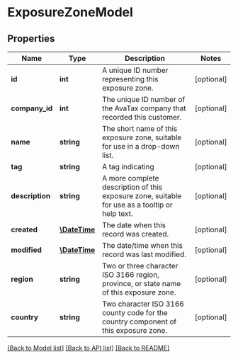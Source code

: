 # ExposureZoneModel

## Properties
Name | Type | Description | Notes
------------ | ------------- | ------------- | -------------
**id** | **int** | A unique ID number representing this exposure zone. | [optional] 
**company_id** | **int** | The unique ID number of the AvaTax company that recorded this customer. | [optional] 
**name** | **string** | The short name of this exposure zone, suitable for use in a drop-down list. | [optional] 
**tag** | **string** | A tag indicating | [optional] 
**description** | **string** | A more complete description of this exposure zone, suitable for use as a tooltip or help text. | [optional] 
**created** | [**\DateTime**](\DateTime.md) | The date when this record was created. | [optional] 
**modified** | [**\DateTime**](\DateTime.md) | The date/time when this record was last modified. | [optional] 
**region** | **string** | Two or three character ISO 3166 region, province, or state name of this exposure zone. | [optional] 
**country** | **string** | Two character ISO 3166 county code for the country component of this exposure zone. | [optional] 

[[Back to Model list]](../README.md#documentation-for-models) [[Back to API list]](../README.md#documentation-for-api-endpoints) [[Back to README]](../README.md)


